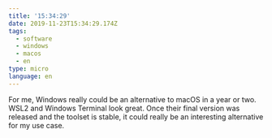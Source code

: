 ```yaml
---
title: '15:34:29'
date: 2019-11-23T15:34:29.174Z
tags:
  - software
  - windows
  - macos
  - en
type: micro
language: en
---
```

For me, Windows really could be an alternative to macOS in a year or two. WSL2 and Windows Terminal look great. Once their final version was released and the toolset is stable, it could really be an interesting alternative for my use case.
